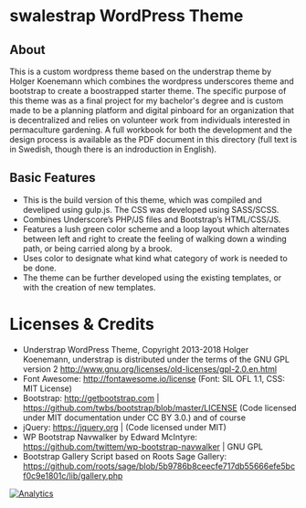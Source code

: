 # swalestrap WordPress Theme 


## About

This is a custom wordpress theme based on the understrap theme by Holger Koenemann which combines the wordpress underscores theme and bootstrap to create a boostrapped starter theme. The specific purpose of this theme was as a final project for my bachelor's degree and is custom made to be a planning platform and digital pinboard for an organization that is decentralized and relies on volunteer work from individuals interested in permaculture gardening. A full workbook for both the development and the design process is available as the PDF document in this directory (full text is in Swedish, though there is an indroduction in English).

## Basic Features

- This is the build version of this theme, which was compiled and develiped using gulp.js. The CSS was developed using SASS/SCSS.
- Combines Underscore’s PHP/JS files and Bootstrap’s HTML/CSS/JS.
- Features a lush green color scheme and a loop layout which alternates between left and right to create the feeling of walking down a winding path, or being carried along by a brook.
- Uses color to designate what kind what category of work is needed to be done.
- The theme can be further developed using the existing templates, or with the creation of new templates.

Licenses & Credits
=


- Understrap WordPress Theme, Copyright 2013-2018 Holger Koenemann, understrap is distributed under the terms of the GNU GPL version 2 http://www.gnu.org/licenses/old-licenses/gpl-2.0.en.html
- Font Awesome: http://fontawesome.io/license (Font: SIL OFL 1.1, CSS: MIT License)
- Bootstrap: http://getbootstrap.com | https://github.com/twbs/bootstrap/blob/master/LICENSE (Code licensed under MIT documentation under CC BY 3.0.)
and of course
- jQuery: https://jquery.org | (Code licensed under MIT)
- WP Bootstrap Navwalker by Edward McIntyre: https://github.com/twittem/wp-bootstrap-navwalker | GNU GPL
- Bootstrap Gallery Script based on Roots Sage Gallery: https://github.com/roots/sage/blob/5b9786b8ceecfe717db55666efe5bcf0c9e1801c/lib/gallery.php


[![Analytics](https://ga-beacon.appspot.com/UA-139292-31/chromeskel_a/readme)](https://github.com/igrigorik/ga-beacon)
